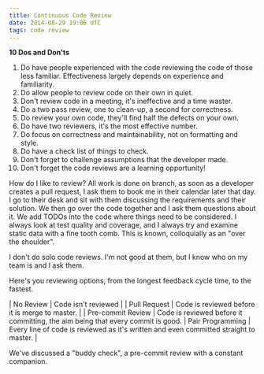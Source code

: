 ```yaml
---
title: Continuous Code Review
date: 2014-08-29 19:06 UTC
tags: code review
---
```

**10 Dos and Don'ts**

1. Do have people experienced with the code reviewing the code of those less familiar. Effectiveness largely depends on experience and familiarity. 
2. Do allow people to review code on their own in quiet.
3. Don't review code in a meeting, it's ineffective and a time waster.
4. Do a two pass review, one to clean-up, a second for correctness.
5. Do review your own code, they'll find half the defects on your own.
6. Do have two reviewers, it's the most effective number. 
7. Do focus on correctness and maintainability, not on formatting and style.
8. Do have a check list of things to check.
9. Don't forget to challenge assumptions that the developer made. 
10. Don't forget the code reviews are a learning opportunity!

How do I like to review? All work is done on branch, as soon as a developer creates a pull request, I ask them to book me in their calendar later that day. I go to their desk and sit with them discussing the requirements and their solution. We then go over the code together and I ask them questions about it. We add TODOs into the code where things need to be considered. I always look at test quality and coverage, and I always try and examine static data with a fine tooth comb. This is known, colloquially as an "over the shoulder".

I don't do solo code reviews. I'm not good at them, but I know who on my team is and I ask them.

Here's you reviewing options, from the longest feedback cycle time, to the fastest.

| No Review | Code isn't reviewed |
| Pull Request | Code is reviewed before it is merge to master. |
| Pre-commit Review | Code is reviewed before it committing, the aim being that every commit is good. |
 Pair Programming | Every line of code is reviewed as it's written and even committed straight to master. |

We've discussed a "buddy check", a pre-commit review with a constant companion.